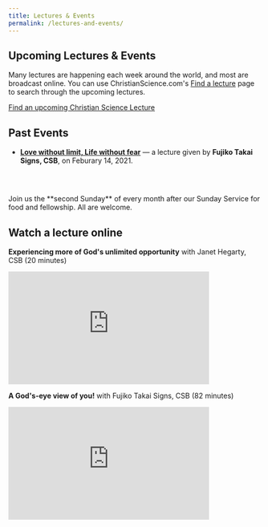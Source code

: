 ```yaml
---
title: Lectures & Events
permalink: /lectures-and-events/
---
```


<div class="content-and-sidebar">

<section markdown="1">

# Upcoming Lectures & Events

Many lectures are happening each week around the world, and most are broadcast
online. You can use ChristianScience.com's
<a href="https://www.christianscience.com/find-us/find-a-lecture" rel="external" target="_blank">Find a lecture</a>
page to search through the upcoming lectures.

<a class="button" href="https://www.christianscience.com/find-us/find-a-lecture" rel="external" target="_blank">
  Find an upcoming Christian Science Lecture
</a>

<br>

# Past Events

* [**Love without limit, Life without
fear**](/lectures-and-events/love-without-limit-life-without-fear-2021/) —
a lecture given by **Fujiko Takai Signs, CSB**, on Feburary 14, 2021.

<aside class="carousel" style="margin-top: 3em">
  <img alt="" data-lazy="/media/fellowship.jpg">
  <img alt="" data-lazy="/media/ss-meeting-1.jpg">
  <img alt="" data-lazy="/media/ss-meeting-2.jpg">
  <img alt="" data-lazy="/media/ss-valentines-1.jpg">
  <img alt="" data-lazy="/media/ss-pizza-1.jpg">
  <img alt="" data-lazy="/media/ss-meeting-3.jpg">
  <img alt="" data-lazy="/media/ss-pizza-2.jpg">
  <img alt="" data-lazy="/media/ss-valentines-2.jpg">
</aside>
<script src="/assets/carousel.js"></script>

<aside class="fellowship-box" markdown="1">
Join us the **second Sunday** of every month after our Sunday
Service for food and fellowship. All are welcome.
</aside>

</section>

<aside class="right" markdown="1">

## Watch a lecture online

<strong>Experiencing more of God's unlimited opportunity</strong> with Janet Hegarty, CSB (20 minutes)

<iframe width="400" height="225" src="https://www.youtube-nocookie.com/embed/cSqNC2E0Spo" title="YouTube video player" frameborder="0" allow="accelerometer; autoplay; clipboard-write; encrypted-media; gyroscope; picture-in-picture" allowfullscreen></iframe>

<strong>A God's-eye view of you!</strong> with Fujiko Takai Signs, CSB (82 minutes)

<iframe width="400" height="225" src="https://www.youtube-nocookie.com/embed/ctpsRvgzkfw" title="YouTube video player" frameborder="0" allow="accelerometer; autoplay; clipboard-write; encrypted-media; gyroscope; picture-in-picture" allowfullscreen></iframe>

</aside>

</div>
